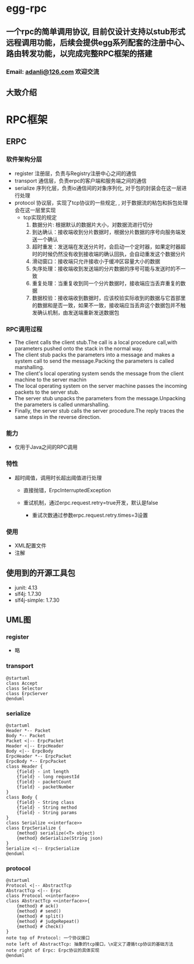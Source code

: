 # egg-rpc
## 一个rpc的简单调用协议, 目前仅设计支持以stub形式远程调用功能，后续会提供egg系列配套的注册中心、路由转发功能，以完成完整RPC框架的搭建
### Email: <u>adanli@126.com</u> 欢迎交流  

## 大致介绍

# RPC框架

## ERPC

### 软件架构分层
- register 注册层，负责与Registry注册中心之间的通信  
- transport 通信层，负责erpc的客户端和服务端之间的通信
- serialize 序列化层，负责io通信间的对象序列化, 对于包的封装会在这一层进行处理  
- protocol 协议层，实现了tcp协议的一些规定, , 对于数据流的粘包和拆包处理会在这一层里实现
    - tcp实现的规定
        1. 数据分片: 根据默认的数据片大小，对数据流进行切分
        2. 到达确认：接收端收到分片数据时，根据分片数据的序号向服务端发送一个确认
        3. 超时重发：发送端在发送分片时，会启动一个定时器，如果定时器超时的时候仍然没有收到接收端的确认回执，会自动重发这个数据分片
        4. 滑动窗口：接收端只允许接收小于缓冲区容量大小的数据
        5. 失序处理：接收端收到发送端的分片数据的序号可能与发送时的不一致
        6. 重复处理：当重复收到同一个分片数据时，接收端应当丢弃重复的数据
        7. 数据校验：接收端收到数据时，应该校验实际收到的数据与它首部里的数据和是否一致，如果不一致，接收端应当丢弃这个数据包并不触发确认机制，由发送端重新发送数据包  


### RPC调用过程

- The client calls the client stub.The call is a local procedure call,with parameters pushed onto the stack in the normal way.
- The client stub packs the parameters into a message and makes a system call to send the message.Packing the parameters is called marshalling.
- The client's local operating system sends the message from the client machine to the server machin
- The local operating system on the server machine passes the incoming packets to the server stub.
- The server stub unpacks the parameters from the message.Unpacking the parameters is called unmarshalling.
- Finally, the server stub calls the server procedure.The reply traces the same steps in the reverse direction.

### 能力

- 仅用于Java之间的RPC调用

### 特性

- 超时阈值，调用时长超出阈值进行处理

	- 直接抛错，ErpcInterruptedException
	- 重试机制，通过erpc.request.retry=true开发，默认是false

		- 重试次数通过参数erpc.request.retry.times=3设置

### 使用

- XML配置文件
- 注解



## 使用到的开源工具包
- junit: 4.13
- slf4j: 1.7.30
- slf4j-simple: 1.7.30

## UML图
### register  
- 略  
### transport  
```puml
@startuml
class Accept
class Selector
class ErpcServer
@enduml
```

### serialize  
```puml
@startuml
Header *-- Packet
Body *-- Packet
Packet <|-- ErpcPacket 
Header <|-- ErpcHeader
Body <|-- ErpcBody 
ErpcHeader *-- ErpcPacket
ErpcBody *-- ErpcPacket
class Header {
    {field} - int length
    {field} - long requestId
    {field} - packetCount
    {field} - packetNumber
}
class Body {
    {field} - String class
    {field} - String method
    {field} - String params
}
class Serialize <<interface>>
class ErpcSerialize {
    {method} serialize(<T> object)
    {method} deSerialize(String json)
}
Serialize <|-- ErpcSerialize
@enduml
```

### protocol  
```puml
@startuml
Protocol <|-- AbstractTcp
AbstractTcp <|-- Erpc 
class Protocol <<interface>>
class AbstractTcp <<interface>>{
    {method} # ack()
    {method} # send()
    {method} # split()
    {method} # judgeRepeat()
    {method} # check()
}
note top of Protocol: 一个协议接口
note left of AbstractTcp: 抽象的tcp接口，\n定义了遵循tcp协议的基础方法
note right of Erpc: Erpc协议的具体实现
@enduml
```
